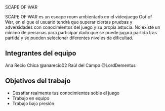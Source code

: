 SCAPE OF WAR

SCAPE OF WAR es un escape room ambientado en el videojuego Gof of War, en el que el usuario tendrá que superar ciertas pruebas y adversidades con conocimientos del juego y su propia astucia. No existe un mínimo de personas para participar dado que se puede jugara partida tras partida y se pueden selecionar diferentes niveles de dificultad.

## Integrantes del equipo

Ana Recio Chica @anarecio02 
Raúl del Campo @LordDementus

## Objetivos del trabajo

- Desafiar realmente tus conocimientos soble el juego
- Trabajo en equipo
- Trabajo bajo presión
